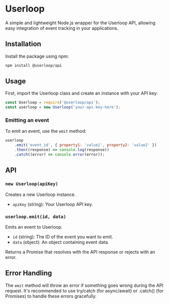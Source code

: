# Userloop

A simple and lightweight Node.js wrapper for the Userloop API, allowing easy integration of event tracking in your applications.

## Installation

Install the package using npm:

```bash
npm install @userloop/api
```

## Usage

First, import the Userloop class and create an instance with your API key:

```javascript
const Userloop = require('@userloop/api');
const userloop = new Userloop('your-api-key-here');
```

### Emitting an event

To emit an event, use the `emit` method:

```javascript
userloop
	.emit('event_id', { property1: 'value1', property2: 'value2' })
	.then((response) => console.log(response))
	.catch((error) => console.error(error));
```

## API

### `new Userloop(apiKey)`

Creates a new Userloop instance.

-   `apiKey` (string): Your Userloop API key.

### `userloop.emit(id, data)`

Emits an event to Userloop.

-   `id` (string): The ID of the event you want to emit.
-   `data` (object): An object containing event data.

Returns a Promise that resolves with the API response or rejects with an error.

## Error Handling

The `emit` method will throw an error if something goes wrong during the API request. It's recommended to use try/catch (for async/await) or .catch() (for Promises) to handle these errors gracefully.
